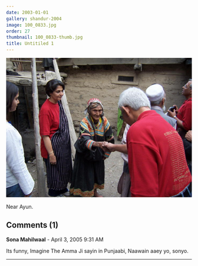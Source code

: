```yaml
---
date: 2003-01-01
gallery: shandur-2004
image: 100_0833.jpg
order: 27
thumbnail: 100_0833-thumb.jpg
title: Untitiled 1
---
```


![Untitiled 1](./100_0833.jpg)

Near Ayun.

<div id="comments">

## Comments (1)

**Sona Mahilwaal** - April  3, 2005  9:31 AM

Its funny, Imagine The Amma Ji sayin in Punjaabi, Naawain aaey yo, sonyo.

---

</div>